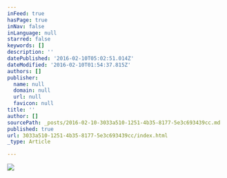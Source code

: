 ```yaml
---
inFeed: true
hasPage: true
inNav: false
inLanguage: null
starred: false
keywords: []
description: ''
datePublished: '2016-02-10T05:02:51.014Z'
dateModified: '2016-02-10T01:54:37.815Z'
authors: []
publisher:
  name: null
  domain: null
  url: null
  favicon: null
title: ''
author: []
sourcePath: _posts/2016-02-10-3033a510-1251-4b35-8177-5e3c693439cc.md
published: true
url: 3033a510-1251-4b35-8177-5e3c693439cc/index.html
_type: Article

---
```

![](https://the-grid-user-content.s3-us-west-2.amazonaws.com/09067e8d-f2df-4e29-8d1e-90398e364531.JPG)